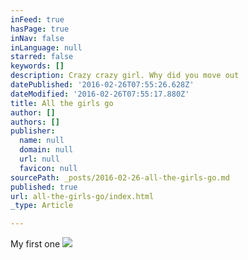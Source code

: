 ```yaml
---
inFeed: true
hasPage: true
inNav: false
inLanguage: null
starred: false
keywords: []
description: Crazy crazy girl. Why did you move out
datePublished: '2016-02-26T07:55:26.628Z'
dateModified: '2016-02-26T07:55:17.880Z'
title: All the girls go
author: []
authors: []
publisher:
  name: null
  domain: null
  url: null
  favicon: null
sourcePath: _posts/2016-02-26-all-the-girls-go.md
published: true
url: all-the-girls-go/index.html
_type: Article

---
```

My first one
![](https://the-grid-user-content.s3-us-west-2.amazonaws.com/fad1899e-0012-46c0-bf4d-35469a0d246b.JPG)